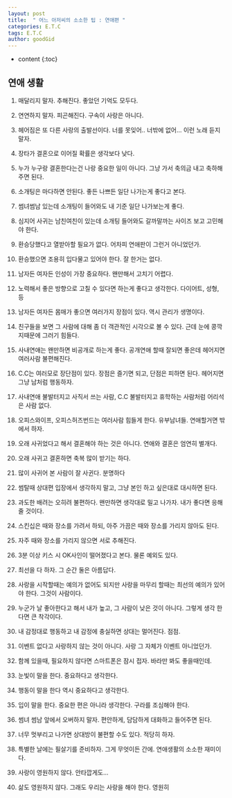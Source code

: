 ```yaml
---
layout: post
title:  " 어느 아저씨의 소소한 팁 : 연애편 "
categories: E.T.C
tags: E.T.C
author: goodGid
---
```

* content
{:toc}

## 연애 생활


1. 매달리지 말자. 추해진다. 좋았던 기억도 모두다.

2. 연연하지 말자. 피곤해진다. 구속이 사랑은 아니다.

3. 헤어짐은 또 다른 사랑의 출발선이다. 너를 못잊어.. 너밖에 없어... 이런 노래 듣지 말자.

4. 장타가 결혼으로 이어질 확률은 생각보다 낮다.

5. 누가 누구랑 결혼한다는건 나랑 중요한 일이 아니다. 그냥 가서 축의금 내고 축하해주면 된다.










6. 소개팅은 마다하면 안된다. 좋든 나쁘든 일단 나가는게 좋다고 본다.

7. 썸녀썸남 있는데 소개팅이 들어와도 내 기준 일단 나가보는게 좋다.

8. 심지어 사귀는 남친여친이 있는데 소개팅 들어와도 갈까말까는 사이즈 보고 고민해야 한다.

9. 환승당했다고 열받아할 필요가 없다. 어차피 연애판이 그런거 아니었던가.

10. 환승했으면 조용히 입다물고 있어야 한다. 잘 한거는 없다.

11. 남자든 여자든 인성이 가장 중요하다. 왠만해서 고치기 어렵다.

12. 노력해서 좋은 방향으로 고칠 수 있다면 하는게 좋다고 생각한다. 다이어트, 성형, 등

13. 남자든 여자든 몸매가 좋으면 여러가지 장점이 있다. 역시 관리가 생명이다.

14. 친구들을 보면 그 사람에 대해 좀 더 객관적인 시각으로 볼 수 있다. 근데 눈에 콩깍지때문에
     그러기 힘들다.

15. 사내연애는 왠만하면 비공개로 하는게 좋다. 공개연애 할때 잘되면 좋은데 헤어지면 여러사람
      불편해진다.

16. C.C는 여러모로 장단점이 있다. 장점은 즐기면 되고, 단점은 피하면 된다. 헤어지면 그냥 남처럼
      행동하자.

17. 사내연애 불발터지고 사직서 쓰는 사람, C.C 불발터지고 휴학하는 사람처럼 어리석은 사람 없다.

18. 오피스와이프, 오피스허즈번드는  여러사람 힘들게 한다. 유부남녀들. 연애할거면 밖에서 하자.

19. 오래 사귀었다고 해서 결혼해야 하는 것은 아니다. 연애와 결혼은 엄연히 별개다.

20. 오래 사귀고 결혼하면 축복 많이 받기는 하다.

21. 많이 사귀어 본 사람이 잘 사귄다. 분명하다

22. 썸탈때 상대편 입장에서 생각하지 말고, 그냥 본인 하고 싶은대로 대시하면 된다.

23. 과도한 배려는 오히려 불편하다. 왠만하면 생각대로 밀고 나가자. 내가 좋다면 응해 줄 것이다.

24. 스킨십은 때와 장소를 가려서 하되, 아주 가끔은 때와 장소를 가리지 않아도 된다.

25. 자주 때와 장소를 가리지 않으면 서로 추해진다.

26. 3분 이상 키스 시 OK사인이 떨어졌다고 본다. 물론 예외도 있다.

27. 최선을 다 하자. 그 순간 둘은 아름답다.

28. 사랑을 시작할때는 예의가 없어도 되지만 사랑을 마무리 할때는 최선의 예의가 있어야 한다.
      그것이 사람이다.

29. 누군가 날 좋아한다고 해서 내가 높고, 그 사람이 낮은 것이 아니다. 그렇게 생각 한다면 큰 착각이다.

30. 내 감정대로 행동하고 내 감정에 충실하면 상대는 멀어진다. 점점.

31. 이벤트 없다고 사랑하지 않는 것이 아니다. 사랑 그 자체가 이벤트 아니었던가.

32. 함께 있을때, 필요하지 않다면 스마트폰은 잠시 접자. 바라만 봐도 좋을때인데.

33. 눈빛이 말을 한다. 중요하다고 생각한다.

34. 행동이 말을 한다 역시 중요하다고 생각한다.

35. 입이 말을 한다. 중요한 편은 아니라 생각한다. 구라를 조심해야 한다.

36. 썸녀 썸남 앞에서 오버하지 말자. 편안하게, 담담하게 대화하고 들어주면 된다.

37. 너무 멋부리고 나가면 상대방이 불편할 수도 있다. 적당히 하자.

38. 특별한 날에는 필살기를 준비하자. 그게 무엇이든 간에. 연애생활의 소소한 재미이다.

39. 사랑이 영원하지 않다. 안타깝게도...

40. 삶도 영원하지 않다. 그래도 우리는 사랑을 해야 한다. 영원히